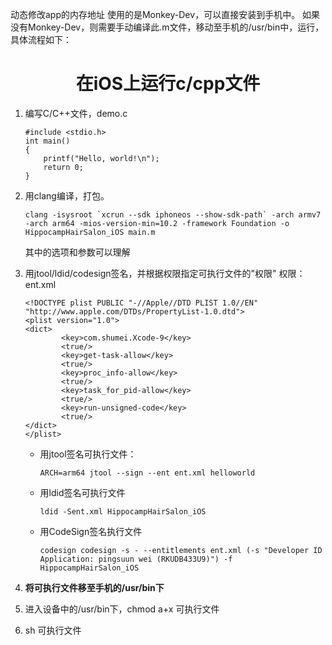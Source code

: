 动态修改app的内存地址
使用的是Monkey-Dev，可以直接安装到手机中。
如果没有Monkey-Dev，则需要手动编译此.m文件，移动至手机的/usr/bin中，运行，具体流程如下：
<h1 align=center>在iOS上运行c/cpp文件</h1>

1. 编写C/C++文件，demo.c

   ```
   #include <stdio.h>
   int main()
   {
       printf("Hello, world!\n");
       return 0;
   }
   ```

2. 用clang编译，打包。

   ```
   clang -isysroot `xcrun --sdk iphoneos --show-sdk-path` -arch armv7 -arch arm64 -mios-version-min=10.2 -framework Foundation -o HippocampHairSalon_iOS main.m
   ```

   其中的选项和参数可以理解

3. 用jtool/ldid/codesign签名，并根据权限指定可执行文件的"权限"
   权限：ent.xml

   ```
   <!DOCTYPE plist PUBLIC "-//Apple//DTD PLIST 1.0//EN" "http://www.apple.com/DTDs/PropertyList-1.0.dtd">
   <plist version="1.0">
   <dict>
           <key>com.shumei.Xcode-9</key>
           <true/>
           <key>get-task-allow</key>
           <true/>
           <key>proc_info-allow</key>
           <true/>
           <key>task_for_pid-allow</key>
           <true/>
           <key>run-unsigned-code</key>
           <true/>
   </dict>
   </plist>
   
   ```

   - 用jtool签名可执行文件：

     ```
     ARCH=arm64 jtool --sign --ent ent.xml helloworld
     ```

   - 用ldid签名可执行文件

     ```
     ldid -Sent.xml HippocampHairSalon_iOS
     ```

   - 用CodeSign签名执行文件

     ```
     codesign codesign -s - --entitlements ent.xml (-s "Developer ID Application: pingsuun wei (RKUDB433U9)") -f HippocampHairSalon_iOS
     ```

4. **将可执行文件移至手机的/usr/bin下**

5. 进入设备中的/usr/bin下，chmod a+x 可执行文件

6. sh 可执行文件
